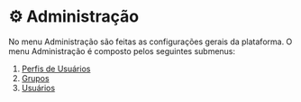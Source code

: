 # ⚙ Administração

No menu Administração são feitas as configurações gerais da plataforma. O menu Administração é composto pelos seguintes submenus:

1. [Perfis de Usuários](perfis-de-usuarios.md)
2. [Grupos](grupos.md)
3. [Usuários](usuarios.md)
